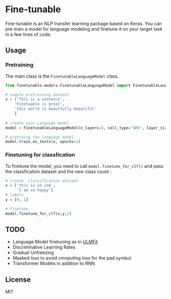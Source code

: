 # Fine-tunable



Fine-tunable is an NLP transfer learning package based on Keras. You can pre-train a model for language modeling and finetune it on your target task in a few lines of code. 

## Usage


### Pretraining

The main class is the `FinetunableLanguageModel` class.

```python
from finetunable.models.FinetunableLanguageModel import FinetunableLanguageModel # import model

# sample pretraining dataset
x = ['This is a sentence', 
    'Finetuable is great', 
    'this world is beautfully beautiful'
    ]
    
# create your Language model
model = FinetunableLanguageModel(n_layers=3, cell_type='GRU', layer_size=100, vocab_size=50)

# pretraing the language model 
model.train_on_texts(x, epochs=1)

```


### Finetuning for classfication

To finetune the model, you need to call `model.finetune_for_clf()` and pass the classfication dataset and the new class count :
```python
# create  classification dataset
x = ['this is so sad',
     'I am so happy']
# labels
y = [0, 1]

# finetune
model.finetune_for_clf(x,y,2)
```


## TODO

* Language Model finetuning as in [ULMFit](https://arxiv.org/abs/1801.06146)
* Discriminative Learning Rates
* Gradual Unfreezing
* Masked loss to avoid cmoputing loss for the pad symbol
* Transformer Models in addition to RNN



## License

MIT 

